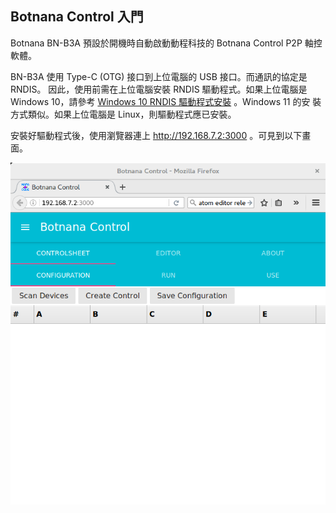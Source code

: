 ## Botnana Control 入門

Botnana BN-B3A 預設於開機時自動啟動動程科技的 Botnana Control P2P 軸控軟體。

BN-B3A 使用 Type-C (OTG) 接口到上位電腦的 USB 接口。而通訊的協定是 RNDIS。
因此，使用前需在上位電腦安裝 RNDIS 驅動程式。如果上位電腦是 Windows 10，請參考
[Windows 10 RNDIS 驅動程式安裝](./faq/windows10_rndis.md) 。Windows 11 的安
裝方式類似。如果上位電腦是 Linux，則驅動程式應已安裝。

安裝好驅動程式後，使用瀏覽器連上 http://192.168.7.2:3000 。可見到以下畫面。

![Botnana Controlsheet](./botnana-control-controlsheet.png)
